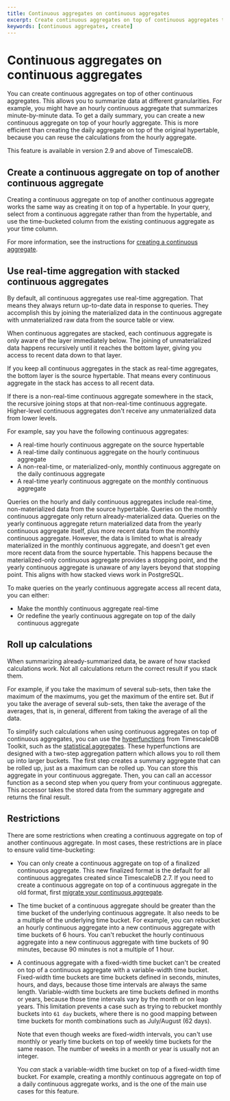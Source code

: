 ```yaml
---
title: Continuous aggregates on continuous aggregates
excerpt: Create continuous aggregates on top of continuous aggregates to summarize data at different granularities
keywords: [continuous aggregates, create]
---
```


# Continuous aggregates on continuous aggregates

You can create continuous aggregates on top of other continuous aggregates. This
allows you to summarize data at different granularities. For example, you might
have an hourly continuous aggregate that summarizes minute-by-minute data. To
get a daily summary, you can create a new continuous aggregate on top of your
hourly aggregate. This is more efficient than creating the daily aggregate on
top of the original hypertable, because you can reuse the calculations from the
hourly aggregate.

This feature is available in version 2.9 and above of TimescaleDB.

## Create a continuous aggregate on top of another continuous aggregate

Creating a continuous aggregate on top of another continuous aggregate works the
same way as creating it on top of a hypertable. In your query, select from a
continuous aggregate rather than from the hypertable, and use the time-bucketed
column from the existing continuous aggregate as your time column.

For more information, see the instructions for [creating a continuous
aggregate][create-cagg].

## Use real-time aggregation with stacked continuous aggregates

By default, all continuous aggregates use real-time aggregation. That means they
always return up-to-date data in response to queries. They accomplish this by
joining the materialized data in the continuous aggregate with unmaterialized
raw data from the source table or view.

When continuous aggregates are stacked, each continuous aggregate is only aware
of the layer immediately below. The joining of unmaterialized data happens
recursively until it reaches the bottom layer, giving you access to recent data
down to that layer.

If you keep all continuous aggregates in the stack as real-time aggregates, the
bottom layer is the source hypertable. That means every continuous aggregate in
the stack has access to all recent data.

If there is a non-real-time continuous aggregate somewhere in the stack, the recursive
joining stops at that non-real-time continuous aggregate. Higher-level continuous
aggregates don't receive any unmaterialized data from lower levels.

For example, say you have the following continuous aggregates:

*   A real-time hourly continuous aggregate on the source hypertable
*   A real-time daily continuous aggregate on the hourly continuous aggregate
*   A non-real-time, or materialized-only, monthly continuous aggregate on the
    daily continuous aggregate
*   A real-time yearly continuous aggregate on the monthly continuous aggregate

Queries on the hourly and daily continuous aggregates include real-time,
non-materialized data from the source hypertable. Queries on the monthly
continuous aggregate only return already-materialized data. Queries on the
yearly continuous aggregate return materialized data from the yearly continuous
aggregate itself, plus more recent data from the monthly continuous aggregate.
However, the data is limited to what is already materialized in the monthly
continuous aggregate, and doesn't get even more recent data from the source
hypertable. This happens because the materialized-only continuous aggregate
provides a stopping point, and the yearly continuous aggregate is unaware of any
layers beyond that stopping point. This aligns with how stacked views work in
PostgreSQL.

To make queries on the yearly continuous aggregate access all recent data, you
can either:

*   Make the monthly continuous aggregate real-time
*   Or redefine the yearly continuous aggregate on top of the daily continuous
    aggregate

## Roll up calculations

When summarizing already-summarized data, be aware of how stacked calculations
work. Not all calculations return the correct result if you stack them.

For example, if you take the maximum of several sub-sets, then take the maximum
of the maximums, you get the maximum of the entire set. But if you take the
average of several sub-sets, then take the average of the averages, that is, in
general, different from taking the average of all the data.

To simplify such calculations when using continuous aggregates on top of
continuous aggregates, you can use the [hyperfunctions][hyperfunctions] from
TimescaleDB Toolkit, such as the [statistical aggregates][stats-aggs]. These
hyperfunctions are designed with a two-step aggregation pattern which allows you
to roll them up into larger buckets. The first step creates a summary aggregate
that can be rolled up, just as a maximum can be rolled up. You can store this
aggregate in your continuous aggregate. Then, you can call an accessor function
as a second step when you query from your continuous aggregate. This accessor
takes the stored data from the summary aggregate and returns the final result.

## Restrictions

There are some restrictions when creating a continuous aggregate on top of
another continuous aggregate. In most cases, these restrictions are in place to
ensure valid time-bucketing:

*   You can only create a continuous aggregate on top of a finalized continuous
    aggregate. This new finalized format is the default for all continuous
    aggregates created since TimescaleDB 2.7. If you need to create a continuous
    aggregate on top of a continuous aggregate in the old format, first [migrate
    your continuous aggregate][migrate-cagg].

*   The time bucket of a continuous aggregate should be greater than the time
    bucket of the underlying continuous aggregate. It also needs to be a
    multiple of the underlying time bucket. For example, you can rebucket an
    hourly continuous aggregate into a new continuous aggregate with time
    buckets of 6 hours. You can't rebucket the hourly continuous aggregate into
    a new continuous aggregate with time buckets of 90 minutes, because 90
    minutes is not a multiple of 1 hour.

*   A continuous aggregate with a fixed-width time bucket can't be created on
    top of a continuous aggregate with a variable-width time bucket. Fixed-width
    time buckets are time buckets defined in seconds, minutes, hours, and days,
    because those time intervals are always the same length. Variable-width time
    buckets are time buckets defined in months or years, because those time
    intervals vary by the month or on leap years. This limitation prevents a
    case such as trying to rebucket monthly buckets into `61 day` buckets, where
    there is no good mapping between time buckets for month combinations such as
    July/August (62 days).

    Note that even though weeks are fixed-width intervals, you can't use monthly
    or yearly time buckets on top of weekly time buckets for the same reason.
    The number of weeks in a month or year is usually not an integer.

    You *can* stack a variable-width time bucket on top of a fixed-width time
    bucket. For example, creating a monthly continuous aggregate on top of a
    daily continuous aggregate works, and is the one of the main use cases for
    this feature.

[create-cagg]: /timescaledb/:currentVersion:/how-to-guides/continuous-aggregates/create-a-continuous-aggregate/
[hyperfunctions]: /timescaledb/:currentVersion:/how-to-guides/hyperfunctions/
[migrate-cagg]: /timescaledb/:currentVersion:/how-to-guides/continuous-aggregates/migrate/
[stats-aggs]: /api/:currentVersion:/hyperfunctions/statistical-and-regression-analysis/stats_agg-one-variable/
